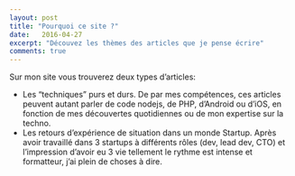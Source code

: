 ```yaml
---
layout: post
title: "Pourquoi ce site ?"
date:   2016-04-27
excerpt: "Découvez les thèmes des articles que je pense écrire"
comments: true
---
```

Sur mon site vous trouverez deux types d’articles:

- Les “techniques” purs et durs. De par mes compétences, ces articles peuvent autant parler de code nodejs, de PHP, d’Android ou d’iOS, en fonction de mes découvertes quotidiennes ou de mon expertise sur la techno.
- Les retours d’expérience de situation dans un monde Startup. Après avoir travaillé dans 3 startups à différents rôles (dev, lead dev, CTO) et l’impression d’avoir eu 3 vie tellement le rythme est intense et formatteur, j’ai plein de choses à dire.